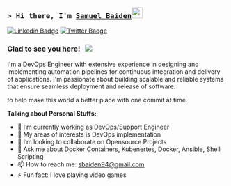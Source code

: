 ### <samp>&gt; Hi there, I'm <a href="https://gkassym.netlify.app" target="_blank">Samuel Baiden</a><img src="https://media.giphy.com/media/hvRJCLFzcasrR4ia7z/giphy.gif" width="25"> </samp>
 
[![Linkedin Badge](https://img.shields.io/badge/-LinkedIn-0e76a8?style=flat-square&logo=Linkedin&logoColor=white)](https://www.linkedin.com/in/samuel-baiden-a23413165/)
[![Twitter Badge](https://img.shields.io/badge/-Twitter-00acee?style=flat-square&logo=Twitter&logoColor=white)](https://twitter.com/sbaiden94)

### Glad to see you here! &nbsp; ![](https://visitor-badge.glitch.me/badge?page_id=Sbaiden94.Sbaiden94) 

 I'm a DevOps Engineer with extensive experience in designing and implementing automation pipelines for continuous integration and delivery of applications. I'm passionate about building scalable and reliable systems that ensure seamless deployment and release of software.

to help make this world a better place with one commit at time. 

**Talking about Personal Stuffs:**
- 🔭 I’m currently working as DevOps/Support Engineer 
- 🌱 My areas of interests is DevOps implementation
- 👯 I’m looking to collaborate on Opensource Projects
- 💬 Ask me about Docker Containers, Kubenertes, Docker, Ansible, Shell Scripting
- 📫 How to reach me: sbaiden94@gmail.com
- ⚡ Fun fact: I love playing video games
</br> 

